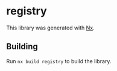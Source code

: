 # registry

This library was generated with [Nx](https://nx.dev).

## Building

Run `nx build registry` to build the library.
